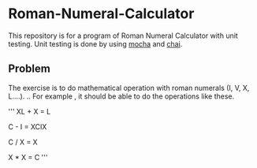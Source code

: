 # Roman-Numeral-Calculator

This repository is for a program of Roman Numeral Calculator with unit testing. Unit testing is done by using [mocha](https://mochajs.org/) and [chai](http://chaijs.com/). 

## Problem
The exercise is to do mathematical operation with roman numerals (I, V, X, L....). .. For example , it should be able to do the operations  like these.

'''
XL + X = L

C - I = XCIX

C / X = X

X * X = C
'''

